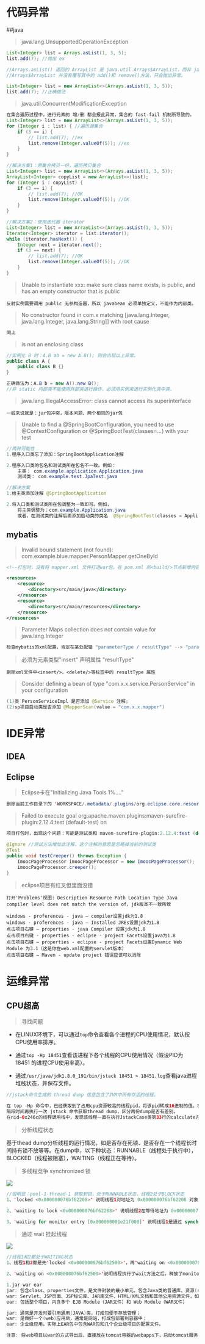 







# 代码异常

##java

> java.lang.UnsupportedOperationException

```java
List<Integer> list = Arrays.asList(1, 3, 5);
list.add(7); //抛出 ex

//Arrays.asList() 返回的 ArrayList 是 java.util.Arrays$ArrayList，而非 java.util.ArrayList。
//Arrays$ArrayList 并没有覆写其中的 add()和 remove()方法，只会抛出异常。
```

```java
List<Integer> list = new ArrayList<>(Arrays.asList(1, 3, 5)); 
list.add(7); //正确做法
```
>java.util.ConcurrentModificationException

```java
在集合遍历过程中，进行元素的 增/删 都会报此异常，集合的 fast-fail 机制所导致的。
List<Integer> list = new ArrayList<>(Arrays.asList(1, 3, 5));
for (Integer i : list) { //遍历源集合
    if (3 == i) {
        // list.add(7); //ex
        list.remove(Integer.valueOf(5)); //ex
    }
}

//解决方案1：原集合拷贝一份，遍历拷贝集合
List<Integer> list = new ArrayList<>(Arrays.asList(1, 3, 5));
ArrayList<Integer> copyList = new ArrayList<>(list);
for (Integer i : copyList) {
    if (3 == i) {
        // list.add(7); //OK
        list.remove(Integer.valueOf(5)); //OK
    }
}

//解决方案2：使用迭代器 iterator
List<Integer> list = new ArrayList<>(Arrays.asList(1, 3, 5));
Iterator<Integer> iterator = list.iterator();
while (iterator.hasNext()) {
    Integer next = iterator.next();
    if (3 == next) {
        // list.add(7); //OK
        list.remove(Integer.valueOf(5)); //OK
    }
}
```

> Unable to instantiate xxx: make sure class name exists, is public, and has an empty constructor that is public

```
反射实例需要调用 public 无参构造器，所以 javabean 必须单独定义，不能作为内部类。
```

>No constructor found in com.x matching [java.lang.Integer, java.lang.Integer, java.lang.String]] with root cause

```java
同上
```

>is not an enclosing class

```java
//实例化 B 时：A.B ab = new A.B(); 则会出现以上异常。
public class A {
    public class B {}
}

正确做法为：A.B b = new A().new B();
//非 static 内部类不能使用外部类进行操作，必须用实例来进行实例化类中类.
```

>java.lang.IllegalAccessError: class cannot access its superinterface

```
一般来说就是：jar包冲突，版本问题、两个相同的jar包
```

>Unable to find a @SpringBootConfiguration, you need to use @ContextConfiguration or @SpringBootTest(classes=...) with your test

```java
//两种可能性
1.程序入口类忘了添加：SpringBootApplication注解

2.程序入口类的包名和测试类所在包名不一致。例如：
    主类： com.example.application.Application.java
    测试类： com.example.test.JpaTest.java
```

```java
//解决方案
1.给主类添加注解 @SpringBootApplication 

2.将入口类和测试类所在包调整为一致即可。例如，
    将主类调整为：com.example.Application.java
    或者，在测试类的注解后面添加启动类的类名  @SpringBootTest(classes = Application.class)
```





## mybatis

>Invalid bound statement (not found): com.example.blue.mapper.PersonMapper.getOneById

```xml
<!--打包时，没有将 mapper.xml 文件打进war包。在 pom.xml 的<build/>节点新增内容-->

<resources>
    <resource>
        <directory>src/main/java</directory>
    </resource>
    <resource>
        <directory>src/main/resources</directory>
    </resource>
</resources>
```

>Parameter Maps collection does not contain value for java.lang.Integer

```java
检查mybatis的xml配置，肯定在某处配错 "parameterType / resultType" --> "parameterMap/resultMap"
```

>必须为元素类型"insert" 声明属性 "resultType"

```
删除xml文件中<insert/>，<delete/>等标签中的 resultType 属性
```
>Consider defining a bean of type "com.x.x.service.PersonService" in your configuration

```java
(1)类 PersonServiceImpl 是否添加 @Service 注解; 
(2)sp项目启动类是否添加 @MapperScan(value = "com.x.x.mapper")
```





# IDE异常

## IDEA



## Eclipse

>Eclipse卡在"Initializing Java Tools 1%...."

```java
删除当前工作目录下的 'WORKSPACE/.metadata/.plugins/org.eclipse.core.resources/.project'，然后重启
```

>Failed to execute goal org.apache.maven.plugins:maven-surefire-plugin:2.12.4:test (default-test) on

```java
项目打包时，出现这个问题：可能是测试类和 maven-surefire-plugin:2.12.4:test (default-test) 出现了冲突

@Ignore //测试方法增加此注解，这个注解的意思是忽略掉当前的测试类
@Test
public void testCreeper() throws Exception {
    ImoocPageProcessor imoocPageProcessor = new ImoocPageProcessor();
    imoocPageProcessor.creeper();
}
```

>eclipse项目有红叉但里面没错

```
打开'Problems'视图: Description Resource Path Location Type Java compiler level does not match the version of，jdk版本不一致所致

windows - proferences - java – compiler设置jdk为1.8
windows - proferences - java – Installed JREs设置jdk为1.8
点击项目右键 – properties - java Compiler 设置jdk为1.8
点击项目右键 - properties - eclipse - project Facets设置java为1.8
点击项目右键 – properties - eclipse - project Facets设置Dynamic Web Module 为3.1（这是你在web.xml配置的servlet版本）
点击项目右键 – Maven - update project 错误应该可以消除
```













# 运维异常

## CPU超高

> 寻找问题

- 在LINUX环境下，可以通过`top`命令查看各个进程的CPU使用情况，默认按CPU使用率排序。


- 通过`top -Hp 18451`查看该进程下各个线程的CPU使用情况（假设PID为 18451 的进程CPU使用率高）。
- 通过`/usr/java/jdk1.8.0_191/bin/jstack 18451 > 18451.log`查看java进程堆栈状态，并保存文件。

```java
//jstack命令生成的 thread dump 信息包含了JVM中所有存活的线程。

在 top -Hp 命令中，已经获取到了占用cpu资源较高的线程pid，将该pid转成16进制的值。在 thread dump 中每个线程都有一个 nid，找到对应的nid即可。
隔段时间再执行一次 jstack 命令获取thread dump，区分两份dump是否有差别。
在nid=0x246c的线程调用栈中，发现该线程一直在执行JstackCase类第33行的calculate方法，得到这个信息，就可以检查对应的代码是否有问题。
```

> 分析线程状态

基于thead dump分析线程的运行情况，如是否存在死锁、是否存在一个线程长时间持有锁不放等等。在dump中，以下种状态：RUNNABLE（线程处于执行中），BLOCKED（线程被阻塞），WAITING（线程正在等待）。

> 多线程竞争 synchronized 锁

![](assets/error0.png)

```java
//很明显：pool-1-thread-1 获取到锁，处于RUNNABLE状态，线程2处于BLOCK状态
1、'locked <0x000000076bf62208>' 说明线程1对地址为 0x000000076bf62208 对象进行了加锁；

2、'waiting to lock <0x000000076bf62208>' 说明线程2在等待地址为 0x000000076bf62208 对象上的锁；

3、'waiting for monitor entry [0x000000001e21f000]' 说明线程1是通过 synchronized 关键字进入了监视器的临界区，并处于"Entry Set"队列，等待monitor，具体实现可以参考深入分析 synchronized 的JVM实现；
```

> 通过 wait 挂起线程

![](assets/error1.png)

```java
//线程1和2都处于WAITING状态
1、线程1和2都是先'locked <0x000000076bf62500>'，再'waiting on <0x000000076bf62500>'，之所以先锁再等同一个对象，是因为wait方法需要先通过 synchronized 获得该地址对象的monitor；

2、'waiting on <0x000000076bf62500>'说明线程执行了wait方法之后，释放了monitor，进入到"Wait Set"队列，等待其它线程执行地址为'<0x000000076bf62500>'对象的notify方法，并唤醒自己，具体实现可以参考深入分析Object.wait/notify实现机制；
```













```java
1.jar war ear 
jar: 包含class、properties文件，是文件封装的最小单元。包含Java类的普通库、资源(resources)、辅助文件(auxiliary files)等
war: Servlet、JSP页面、JSP标记库、JAR库文件、HTML/XML文档和其他公用资源文件，如图片、音频文件等
ear: 包括整个项目，内含多个 EJB Module（JAR文件）和 Web Module（WAR文件）

jar: 通常是开发时要引用通用(JAVA)类，打成包便于存放管理；
war: 是做好一个(web)应用后，通常是网站，打成包部署到容器中；
ear: 企业级应用，实际上EAR包中包含WAR包和几个企业级项目的配置文件。

注意: 将web项目以war的方式导出后，直接放在tomcat容器的webapps下，启动tomcat服务，即可运行该项目。该war包会自动解压出一个同名的文件夹。
```





